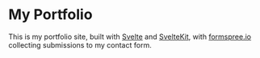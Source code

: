# My Portfolio

This is my portfolio site, built with [Svelte](https://svelte.dev/) and [SvelteKit](https://kit.svelte.dev/), with [formspree.io](formspree.io) collecting submissions to my contact form.

